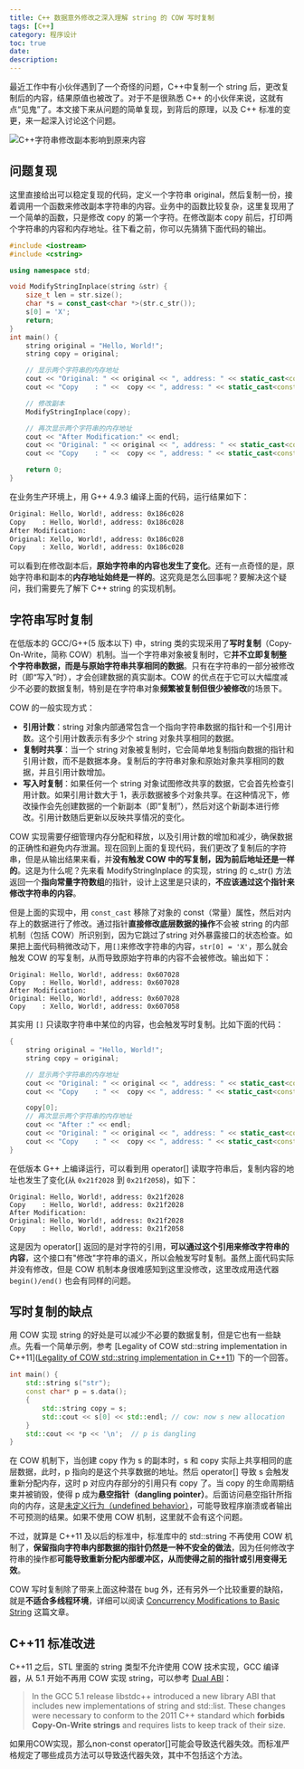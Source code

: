 ```yaml
---
title: C++ 数据意外修改之深入理解 string 的 COW 写时复制
tags: [C++]
category: 程序设计
toc: true
date: 
description: 
---
```


最近工作中有小伙伴遇到了一个奇怪的问题，C++中复制一个 string 后，更改复制后的内容，结果原值也被改了。对于不是很熟悉 C++ 的小伙伴来说，这就有点“见鬼”了。本文接下来从问题的简单复现，到背后的原理，以及 C++ 标准的变更，来一起深入讨论这个问题。

![C++字符串修改副本影响到原来内容](https://slefboot-1251736664.file.myqcloud.com/20240115_c++_string_cow_cover.png)

<!-- more -->

## 问题复现

这里直接给出可以稳定复现的代码，定义一个字符串 original，然后复制一份，接着调用一个函数来修改副本字符串的内容。业务中的函数比较复杂，这里复现用了一个简单的函数，只是修改 copy 的第一个字符。在修改副本 copy 前后，打印两个字符串的内容和内存地址。往下看之前，你可以先猜猜下面代码的输出。

```c++
#include <iostream>
#include <cstring>

using namespace std;

void ModifyStringInplace(string &str) {
    size_t len = str.size();
    char *s = const_cast<char *>(str.c_str());
    s[0] = 'X';
    return;
}
int main() {
    string original = "Hello, World!";
    string copy = original;

    // 显示两个字符串的内存地址
    cout << "Original: " << original << ", address: " << static_cast<const void*>(original.c_str()) << endl;
    cout << "Copy    : " <<  copy << ", address: " << static_cast<const void*>(copy.c_str()) << endl;

    // 修改副本
    ModifyStringInplace(copy);

    // 再次显示两个字符串的内存地址
    cout << "After Modification:" << endl;
    cout << "Original: " << original << ", address: " << static_cast<const void*>(original.c_str()) << endl;
    cout << "Copy    : " <<  copy << ", address: " << static_cast<const void*>(copy.c_str()) << endl;

    return 0;
}
```

在业务生产环境上，用 G++ 4.9.3 编译上面的代码，运行结果如下：

```bash
Original: Hello, World!, address: 0x186c028
Copy    : Hello, World!, address: 0x186c028
After Modification:
Original: Xello, World!, address: 0x186c028
Copy    : Xello, World!, address: 0x186c028
```

可以看到在修改副本后，**原始字符串的内容也发生了变化**。还有一点奇怪的是，原始字符串和副本的**内存地址始终是一样的**。这究竟是怎么回事呢？要解决这个疑问，我们需要先了解下 C++ string 的实现机制。

## 字符串写时复制

在低版本的 GCC/G++(5 版本以下) 中，string 类的实现采用了**写时复制**（Copy-On-Write，简称 COW）机制。当一个字符串对象被复制时，它**并不立即复制整个字符串数据，而是与原始字符串共享相同的数据**。只有在字符串的一部分被修改时（即“写入”时），才会创建数据的真实副本。COW 的优点在于它可以大幅度减少不必要的数据复制，特别是在字符串对象**频繁被复制但很少被修改**的场景下。

COW 的一般实现方式：

- **引用计数**：string 对象内部通常包含一个指向字符串数据的指针和一个引用计数。这个引用计数表示有多少个 string 对象共享相同的数据。
- **复制时共享**：当一个 string 对象被复制时，它会简单地复制指向数据的指针和引用计数，而不是数据本身。复制后的字符串对象和原始对象共享相同的数据，并且引用计数增加。
- **写入时复制**：如果任何一个 string 对象试图修改共享的数据，它会首先检查引用计数。如果引用计数大于 1，表示数据被多个对象共享。在这种情况下，修改操作会先创建数据的一个新副本（即“复制”），然后对这个新副本进行修改。引用计数随后更新以反映共享情况的变化。

COW 实现需要仔细管理内存分配和释放，以及引用计数的增加和减少，确保数据的正确性和避免内存泄漏。现在回到上面的复现代码，我们更改了复制后的字符串，但是从输出结果来看，并**没有触发 COW 中的写复制，因为前后地址还是一样的**。这是为什么呢？先来看 ModifyStringInplace 的实现，string 的 c_str() 方法返回一个**指向常量字符数组**的指针，设计上这里是只读的，**不应该通过这个指针来修改字符串的内容**。

但是上面的实现中，用 `const_cast` 移除了对象的 const（常量）属性，然后对内存上的数据进行了修改。通过指针**直接修改底层数据的操作**不会被 string 的内部机制（包括 COW）所识别到，因为它跳过了string 对外暴露接口的状态检查。如果把上面代码稍微改动下，用`[]`来修改字符串的内容，`str[0] = 'X'`，那么就会触发 COW 的写复制，从而导致原始字符串的内容不会被修改。输出如下：

```
Original: Hello, World!, address: 0x607028
Copy    : Hello, World!, address: 0x607028
After Modification:
Original: Hello, World!, address: 0x607028
Copy    : Xello, World!, address: 0x607058
```

其实用 `[]` 只读取字符串中某位的内容，也会触发写时复制。比如下面的代码：

```c++
{
    string original = "Hello, World!";
    string copy = original;

    // 显示两个字符串的内存地址
    cout << "Original: " << original << ", address: " << static_cast<const void*>(original.c_str()) << endl;
    cout << "Copy    : " <<  copy << ", address: " << static_cast<const void*>(copy.c_str()) << endl;

    copy[0];
    // 再次显示两个字符串的内存地址
    cout << "After :" << endl;
    cout << "Original: " << original << ", address: " << static_cast<const void*>(original.c_str()) << endl;
    cout << "Copy    : " <<  copy << ", address: " << static_cast<const void*>(copy.c_str()) << endl;
}
```

在低版本 G++ 上编译运行，可以看到用 operator[] 读取字符串后，复制内容的地址也发生了变化(从 `0x21f2028` 到 `0x21f2058`)，如下：

```shell
Original: Hello, World!, address: 0x21f2028
Copy    : Hello, World!, address: 0x21f2028
After Modification:
Original: Hello, World!, address: 0x21f2028
Copy    : Hello, World!, address: 0x21f2058
```

这是因为 operator[] 返回的是对字符的引用，**可以通过这个引用来修改字符串的内容**，这个接口有"修改"字符串的语义，所以会触发写时复制。虽然上面代码实际并没有修改，但是 COW 机制本身很难感知到这里没修改，这里改成用迭代器 `begin()/end()` 也会有同样的问题。

## 写时复制的缺点

用 COW 实现 string 的好处是可以减少不必要的数据复制，但是它也有一些缺点。先看一个简单示例，参考 [Legality of COW std::string implementation in C++11]([Legality of COW std::string implementation in C++11](https://stackoverflow.com/questions/12199710/legality-of-cow-stdstring-implementation-in-c11)) 下的一个回答。

```c++
int main() {
    std::string s("str");
    const char* p = s.data();
    {
        std::string copy = s;
        std::cout << s[0] << std::endl; // cow: now s new allocation
    }
    std::cout << *p << '\n';  // p is dangling
}
```

在 COW 机制下，当创建 copy 作为 s 的副本时，s 和 copy 实际上共享相同的底层数据，此时，p 指向的是这个共享数据的地址。然后 operator[] 导致 s 会触发重新分配内存，这时 p 对应内存部分的引用只有 copy 了。当 copy 的生命周期结束并被销毁，使得 p 成为**悬空指针（dangling pointer）**。后面访问悬空指针所指向的内存，这是[未定义行为（undefined behavior）](https://selfboot.cn/2016/09/18/c++_undefined_behaviours/)，可能导致程序崩溃或者输出不可预测的结果。如果不使用 COW 机制，这里就不会有这个问题。

不过，就算是 C++11 及以后的标准中，标准库中的 std::string 不再使用 COW 机制了，**保留指向字符串内部数据的指针仍然是一种不安全的做法**，因为任何修改字符串的操作都**可能导致重新分配内部缓冲区，从而使得之前的指针或引用变得无效**。

COW 写时复制除了带来上面这种潜在 bug 外，还有另外一个比较重要的缺陷，就是**不适合多线程环境**，详细可以阅读 [Concurrency Modifications to Basic String](https://www.open-std.org/jtc1/sc22/wg21/docs/papers/2008/n2534.html) 这篇文章。

## C++11 标准改进

C++11 之后，STL 里面的 string 类型不允许使用 COW 技术实现，GCC 编译器，从 5.1 开始不再用 COW 实现 string，可以参考 [Dual ABI](https://gcc.gnu.org/onlinedocs/libstdc++/manual/using_dual_abi.html)：

> In the GCC 5.1 release libstdc++ introduced a new library ABI that includes new implementations of string and std::list. These changes were necessary to conform to the 2011 C++ standard which **forbids Copy-On-Write strings** and requires lists to keep track of their size.


如果用COW实现，那么non-const operator[]可能会导致迭代器失效。而标准严格规定了哪些成员方法可以导致迭代器失效，其中不包括这个方法。